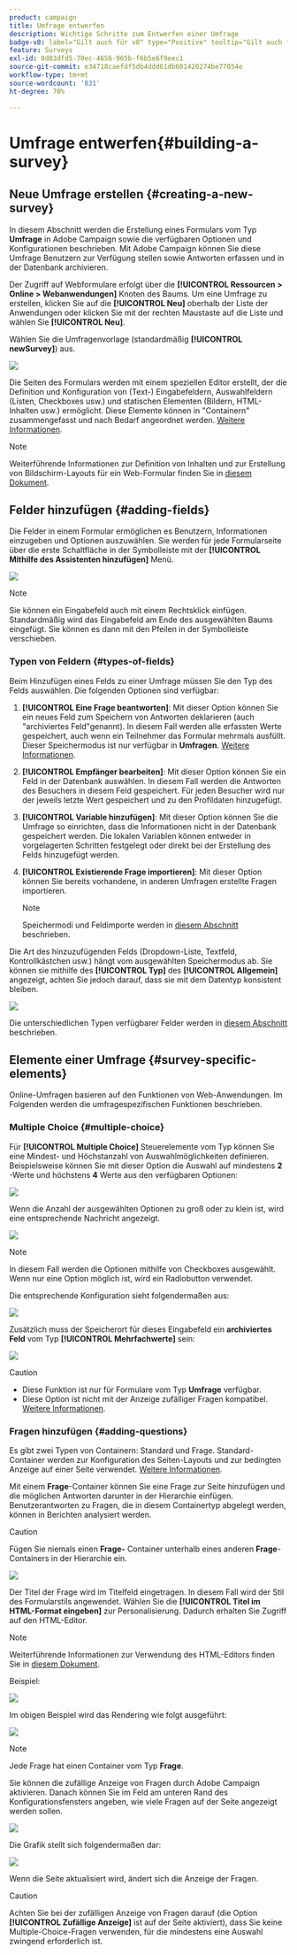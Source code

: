 ```yaml
---
product: campaign
title: Umfrage entwerfen
description: Wichtige Schritte zum Entwerfen einer Umfrage
badge-v8: label="Gilt auch für v8" type="Positive" tooltip="Gilt auch für Campaign v8"
feature: Surveys
exl-id: 8d83dfd5-70ec-4656-965b-f6b5e6f9eec1
source-git-commit: e34718caefdf5db4ddd61db601420274be77054e
workflow-type: tm+mt
source-wordcount: '831'
ht-degree: 70%

---
```


# Umfrage entwerfen{#building-a-survey}



## Neue Umfrage erstellen {#creating-a-new-survey}

In diesem Abschnitt werden die Erstellung eines Formulars vom Typ **Umfrage** in Adobe Campaign sowie die verfügbaren Optionen und Konfigurationen beschrieben. Mit Adobe Campaign können Sie diese Umfrage Benutzern zur Verfügung stellen sowie Antworten erfassen und in der Datenbank archivieren.

Der Zugriff auf Webformulare erfolgt über die **[!UICONTROL Ressourcen > Online > Webanwendungen]** Knoten des Baums. Um eine Umfrage zu erstellen, klicken Sie auf die **[!UICONTROL Neu]** oberhalb der Liste der Anwendungen oder klicken Sie mit der rechten Maustaste auf die Liste und wählen Sie **[!UICONTROL Neu]**.

Wählen Sie die Umfragenvorlage (standardmäßig **[!UICONTROL newSurvey]**) aus.

![](assets/s_ncs_admin_survey_select_template.png)

Die Seiten des Formulars werden mit einem speziellen Editor erstellt, der die Definition und Konfiguration von (Text-) Eingabefeldern, Auswahlfeldern (Listen, Checkboxes usw.) und statischen Elementen (Bildern, HTML-Inhalten usw.) ermöglicht. Diese Elemente können in &quot;Containern&quot; zusammengefasst und nach Bedarf angeordnet werden. [Weitere Informationen](#adding-questions).

>[!NOTE]
>
>Weiterführende Informationen zur Definition von Inhalten und zur Erstellung von Bildschirm-Layouts für ein Web-Formular finden Sie in [diesem Dokument](../../web/using/about-web-forms.md).

## Felder hinzufügen {#adding-fields}

Die Felder in einem Formular ermöglichen es Benutzern, Informationen einzugeben und Optionen auszuwählen. Sie werden für jede Formularseite über die erste Schaltfläche in der Symbolleiste mit der **[!UICONTROL Mithilfe des Assistenten hinzufügen]** Menü.

![](assets/s_ncs_admin_survey_add_field_menu.png)

>[!NOTE]
>
>Sie können ein Eingabefeld auch mit einem Rechtsklick einfügen. Standardmäßig wird das Eingabefeld am Ende des ausgewählten Baums eingefügt. Sie können es dann mit den Pfeilen in der Symbolleiste verschieben.

### Typen von Feldern {#types-of-fields}

Beim Hinzufügen eines Felds zu einer Umfrage müssen Sie den Typ des Felds auswählen. Die folgenden Optionen sind verfügbar:

1. **[!UICONTROL Eine Frage beantworten]**: Mit dieser Option können Sie ein neues Feld zum Speichern von Antworten deklarieren (auch &quot;archiviertes Feld&quot;genannt). In diesem Fall werden alle erfassten Werte gespeichert, auch wenn ein Teilnehmer das Formular mehrmals ausfüllt. Dieser Speichermodus ist nur verfügbar in **Umfragen**. [Weitere Informationen](../../surveys/using/managing-answers.md#storing-collected-answers).
1. **[!UICONTROL Empfänger bearbeiten]**: Mit dieser Option können Sie ein Feld in der Datenbank auswählen. In diesem Fall werden die Antworten des Besuchers in diesem Feld gespeichert. Für jeden Besucher wird nur der jeweils letzte Wert gespeichert und zu den Profildaten hinzugefügt.
1. **[!UICONTROL Variable hinzufügen]**: Mit dieser Option können Sie die Umfrage so einrichten, dass die Informationen nicht in der Datenbank gespeichert werden. Die lokalen Variablen können entweder in vorgelagerten Schritten festgelegt oder direkt bei der Erstellung des Felds hinzugefügt werden.
1. **[!UICONTROL Existierende Frage importieren]**: Mit dieser Option können Sie bereits vorhandene, in anderen Umfragen erstellte Fragen importieren.

   >[!NOTE]
   >
   >Speichermodi und Feldimporte werden in [diesem Abschnitt](../../surveys/using/managing-answers.md#storing-collected-answers) beschrieben.

Die Art des hinzuzufügenden Felds (Dropdown-Liste, Textfeld, Kontrollkästchen usw.) hängt vom ausgewählten Speichermodus ab. Sie können sie mithilfe des **[!UICONTROL Typ]** des **[!UICONTROL Allgemein]** angezeigt, achten Sie jedoch darauf, dass sie mit dem Datentyp konsistent bleiben.

![](assets/s_ncs_admin_survey_change_type.png)

Die unterschiedlichen Typen verfügbarer Felder werden in [diesem Abschnitt](../../web/using/about-web-forms.md) beschrieben.

## Elemente einer Umfrage {#survey-specific-elements}

Online-Umfragen basieren auf den Funktionen von Web-Anwendungen. Im Folgenden werden die umfragespezifischen Funktionen beschrieben.

### Multiple Choice {#multiple-choice}

Für **[!UICONTROL Multiple Choice]** Steuerelemente vom Typ können Sie eine Mindest- und Höchstanzahl von Auswahlmöglichkeiten definieren. Beispielsweise können Sie mit dieser Option die Auswahl auf mindestens **2** -Werte und höchstens **4** Werte aus den verfügbaren Optionen:

![](assets/s_ncs_admin_survey_multichoice_ex1.png)

Wenn die Anzahl der ausgewählten Optionen zu groß oder zu klein ist, wird eine entsprechende Nachricht angezeigt.

![](assets/s_ncs_admin_survey_multichoice_ex2.png)

>[!NOTE]
>
>In diesem Fall werden die Optionen mithilfe von Checkboxes ausgewählt. Wenn nur eine Option möglich ist, wird ein Radiobutton verwendet.

Die entsprechende Konfiguration sieht folgendermaßen aus:

![](assets/s_ncs_admin_survey_multichoice_ex3.png)

Zusätzlich muss der Speicherort für dieses Eingabefeld ein **archiviertes Feld** vom Typ **[!UICONTROL Mehrfachwerte]** sein:

![](assets/s_ncs_admin_survey_multiple_values_field.png)

>[!CAUTION]
>
>* Diese Funktion ist nur für Formulare vom Typ **Umfrage** verfügbar.
>* Diese Option ist nicht mit der Anzeige zufälliger Fragen kompatibel. [Weitere Informationen](#adding-questions).

### Fragen hinzufügen {#adding-questions}

Es gibt zwei Typen von Containern: Standard und Frage. Standard-Container werden zur Konfiguration des Seiten-Layouts und zur bedingten Anzeige auf einer Seite verwendet. [Weitere Informationen](../../web/using/about-web-forms.md).

Mit einem **Frage**-Container können Sie eine Frage zur Seite hinzufügen und die möglichen Antworten darunter in der Hierarchie einfügen. Benutzerantworten zu Fragen, die in diesem Containertyp abgelegt werden, können in Berichten analysiert werden.

>[!CAUTION]
>
>Fügen Sie niemals einen **Frage-** Container unterhalb eines anderen **Frage**-Containers in der Hierarchie ein.

![](assets/s_ncs_admin_question_label.png)

Der Titel der Frage wird im Titelfeld eingetragen. In diesem Fall wird der Stil des Formularstils angewendet. Wählen Sie die **[!UICONTROL Titel im HTML-Format eingeben]** zur Personalisierung. Dadurch erhalten Sie Zugriff auf den HTML-Editor.

>[!NOTE]
>
>Weiterführende Informationen zur Verwendung des HTML-Editors finden Sie in [diesem Dokument](../../web/using/about-web-forms.md).

Beispiel:

![](assets/s_ncs_admin_survey_containers_qu_arbo.png)

Im obigen Beispiel wird das Rendering wie folgt ausgeführt:

![](assets/s_ncs_admin_survey_containers_qu_ex.png)

>[!NOTE]
>
>Jede Frage hat einen Container vom Typ **Frage**.

Sie können die zufällige Anzeige von Fragen durch Adobe Campaign aktivieren. Danach können Sie im Feld am unteren Rand des Konfigurationsfensters angeben, wie viele Fragen auf der Seite angezeigt werden sollen.

![](assets/s_ncs_admin_survey_containers_qu_display.png)

Die Grafik stellt sich folgendermaßen dar:

![](assets/s_ncs_admin_survey_containers_qu_display_rendering.png)

Wenn die Seite aktualisiert wird, ändert sich die Anzeige der Fragen.

>[!CAUTION]
>
>Achten Sie bei der zufälligen Anzeige von Fragen darauf (die Option **[!UICONTROL Zufällige Anzeige]** ist auf der Seite aktiviert), dass Sie keine Multiple-Choice-Fragen verwenden, für die mindestens eine Auswahl zwingend erforderlich ist.
